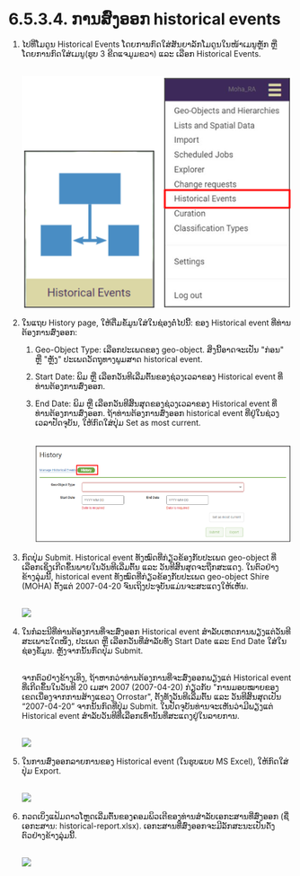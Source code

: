 # 6.5.3.4. ການສົ່ງອອກ historical events

1.  ໄປທີ່ໂມດູນ Historical Events ໂດຍການກົດໃສ່ສັນຍາລັກໂມດູນໃນໜ້າເມນູຫຼັກ ຫຼື ໂດຍການກົດໃສ່ເມນູ(ຮູບ 3 ຂີດແຈມູມຂວາ) ແລະ ເລືອກ Historical Events.

    \
    ![](<../../../../../.gitbook/assets/image (1) (1) (1) (1).png>)
2. ໃນແຖບ History page, ໃຫ້ຕື່ມຂໍ້ມູນໃສ່ໃນຊ່ອງຕໍ່ໄປນີ້: ຂອງ Historical event ທີ່ທ່ານຕ້ອງການສົ່ງອອກ:
   1. Geo-Object Type: ເລືອກປະເພດຂອງ geo-object. ສິ່ງນີ້ອາດຈະເປັນ "ກ່ອນ" ຫຼື "ຫຼັງ" ປະເພດວັດຖຸທາງພູມສາດ historical event.
   2. Start Date: ພິມ ຫຼື ເລືອກວັນທີເລີ່ມຕົ້ນຂອງຊ່ວງເວລາຂອງ Historical event  ທີ່ທ່ານຕ້ອງການສົ່ງອອກ.
   3.  End Date: ພິມ ຫຼື ເລືອກວັນທີສິ້ນສຸດຂອງຊ່ວງເວລາຂອງ Historical event ທີ່ທ່ານຕ້ອງການສົ່ງອອກ. ຖ້າທ່ານຕ້ອງການສົ່ງອອກ historical event ທີ່ຢູ່ໃນຊ່ວງເວລາປັດຈຸບັນ, ໃຫ້ກົດໃສ່ປຸ່ມ Set as most current.

       \
       ![](<../../../../../.gitbook/assets/image (19) (4) (1) (1).png>)
3.  ກົດປຸ່ມ Submit. Historical event ທັງໝົດທີ່ກ່ຽວຂ້ອງກັບປະເພດ geo-object ທີ່ເລືອກເຊິ່ງເກີດຂຶ້ນພາຍໃນວັນທີເລີ່ມຕົ້ນ ແລະ ວັນທີສິ້ນສຸດຈະຖືກສະແດງ. ໃນຕົວຢ່າງຂ້າງລຸ່ມນີ້, historical event ທັງໝົດທີ່ກ່ຽວຂ້ອງກັບປະເພດ geo-object Shire (MOHA) ຕັ້ງແຕ່ 2007-04-20 ຈົນເຖິງປະຈຸບັນແມ່ນຈະສະແດງໃຫ້ເຫັນ.

    \
    ![](<../../../../../.gitbook/assets/image (63).png>)
4.  ໃນ​ກໍ​ລະ​ນີ​ທີ່​ທ່ານ​ຕ້ອງ​ການ​ທີ່​ຈະ​ສົ່ງ​ອອກ​ Historical event ສໍາ​ລັບເຫດ​ການ​ພຽງ​ແຕ່ວັນ​ທີສະ​ເພາະ​ໃດ​ໜຶ່ງ​, ປະ​ເພດ ​ຫຼື ​ເລືອກ​ວັນ​ທີ່​ສໍາ​ລັບ​ທັງ​ Start Date ແລະ End Date ໃສ່ໃນ​ຊ່ອງ​ຂໍ້​ມູນ​. ຫຼັງຈາກນັ້ນກົດປຸ່ມ Submit.

    \
    ຈາກຕົວຢ່າງຂ້າງເທິງ, ຖ້າ​ຫາກ​ວ່າ​ທ່ານ​ຕ້ອງ​ການ​ທີ່​ຈະ​ສົ່ງ​ອອກ​ພຽງ​ແຕ່​ Historical event ທີ່​ເກີດ​ຂຶ້ນ​ໃນ​ວັນ​ທີ 20 ເມ​ສາ 2007 (2007-04-20) ກ່ຽວ​ກັບ "ການ​ມອບ​ໝາຍ​ຂອງເຂດເນື່ອງ​ຈາກ​ການ​ສ້າງ​ແຂວງ Orrostar​", ຕັ້ງທັງວັນທີເລີ່ມຕົ້ນ ແລະ ວັນທີສິ້ນສຸດເປັນ “2007-04-20” ຈາກນັ້ນກົດທີ່ປຸ່ມ Submit. ໃນປັດຈຸບັນທ່ານຈະເຫັນວ່າມີພຽງແຕ່ Historical event ສໍາລັບວັນທີທີ່ເລືອກເທົ່ານັ້ນທີ່ສະແດງຢູ່ໃນລາຍການ.

    \
    ![](https://lh6.googleusercontent.com/JFULNrjXAnwp9rocLKvwEBfFG8acD5PVd\_SoYWEkaLYQLsWbp\_VtOIk8H13rdcQfmJfOmpJ7FMrAXf77Pif6VKAJvm321Juwrcs6qLeN2ALJ1KCVQV5ZOWYbYK\_zY4NiGmNL3bATUV4SmBxZZMYJvu8GwIhIxm-oI4QCFbaypJWp8IcKnP6Glpbr)
5.  ໃນການສົ່ງອອກລາຍການຂອງ Historical event  (ໃນຮູບແບບ MS Excel), ໃຫ້ກົດໃສ່ປຸ່ມ Export.

    \
    ![](<../../../../../.gitbook/assets/image (8).png>)
6.  ກວດເບິ່ງແຟ້ມດາວໂຫຼດເລີ່ມຕົ້ນຂອງຄອມພິວເຕີຂອງທ່ານສໍາລັບເອກະສານທີ່ສົ່ງອອກ (ຊື່ເອກະສານ: historical-report.xlsx). ເອກະສານທີ່ສົ່ງອອກຈະມີລັກສະນະເປັນດັ່ງຕົວຢ່າງຂ້າງລຸ່ມນີ້.

    \
    ![](https://lh5.googleusercontent.com/OhVXF6NuR8hQOXG84NY022CSNBSvw9tr3S-UczpersT47otrUNiUCxm\_EqsUgPWm6XfqhXccullDsT2UPhZDpP3bP2P8jCOr4GQkBFUFGafTD6jVhtxvmVdUKEoSaB3M26PaOoTY1sySZvOs2CyvrGw8IzVWFkz0CN7UpC\_CHFRM8Rx7IQfp8fCk)
